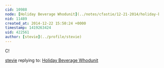 ```yaml
---
cid: 10988
node: [Holiday Beverage Whodunit](../notes/cfastie/12-21-2014/holiday-beverage-whodunit)
nid: 11489
created_at: 2014-12-22 15:50:24 +0000
timestamp: 1419263424
uid: 422561
author: [stevie](../profile/stevie)
---
```


C!

[stevie](../profile/stevie) replying to: [Holiday Beverage Whodunit](../notes/cfastie/12-21-2014/holiday-beverage-whodunit)

